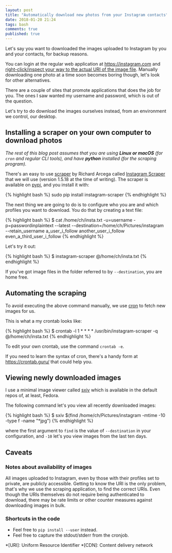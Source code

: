 ```yaml
---
layout: post
title: "Automatically download new photos from your Instagram contacts"
date: 2018-01-20 21:24
tags: bash
comments: true
published: true
---
```


Let's say you want to downloaded the images uploaded to Instagram by you and your contacts, for backup reasons.

You can login at the regular web application at <https://instagram.com> and [right-click/inspect your way to the actual URI of the image file](https://honeypotmarketing.com/save-a-photo-from-instagram/). Manually downloading one photo at a time soon becomes boring though, let's look for other alternatives.

There are a couple of sites that promote applications that does the job for you. The ones I saw wanted my username and password, which is out of the question.

Let's try to do download the images ourselves instead, from an environment we control, our desktop.

## Installing a scraper on your own computer to download photos

*The rest of this blog post assumes that you are using **Linux or macOS** (for `cron` and regular CLI tools), and have **python** installed (for the scraping program).*

There's an easy to use [scraper](https://en.wikipedia.org/wiki/Web_scraping) by Richard Arcega called [Instagram Scraper](https://github.com/rarcega/instagram-scraper/) that we will use (version 1.5.18 at the time of writing). The scraper is available on [pypi](https://pypi.python.org/pypi/instagram-scraper), and you install it with:


{% highlight bash %}
sudo pip install instagram-scraper
{% endhighlight %}

The next thing we are going to do is to configure who you are and which profiles you want to download. You do that by creating a text file:

{% highlight bash %}
$ cat /home/ch/insta.txt
-u=username
-p=passwordinplaintext
--latest
--destination=/home/ch/Pictures/instagram
--retain_username
a_user_i_follow
another_user_i_follow
even_a_third_user_i_follow
{% endhighlight %}

Let's try it out:

{% highlight bash %}
$ instagram-scraper @/home/ch/insta.txt
{% endhighlight %}

If you've got image files in the folder referred to by `--destination`, you are home free.

## Automating the scraping

To avoid executing the above command manually, we use [cron](https://en.wikipedia.org/wiki/Cron) to fetch new images for us.

This is what a my crontab looks like:

{% highlight bash %}
$ crontab -l
1 * * * * /usr/bin/instagram-scraper -q @/home/ch/insta.txt
{% endhighlight %}

To edit your own crontab, use the command `crontab -e`.

If you need to learn the syntax of cron, there's a handy form at <https://crontab.guru/> that could help you.

## Viewing newly downloaded images

I use a minimal image viewer called [sxiv](https://github.com/muennich/sxiv) which is available in the default repos of, at least, Fedora.

The following command let's you view all recently downloaded images:

{% highlight bash %}
$ sxiv $(find /home/ch/Pictures/instagram -mtime -10 -type f -name "*jpg")
{% endhighlight %}

where the first argument to `find` is the value of `--destination` in your configuration, and `-10` let's you view images from the last ten days.

## Caveats
### Notes about availability of images

All images uploaded to Instagram, even by those with their profiles set to private, are publicly accessible. Getting to know the URI is the only problem, that's why we use the scraping application, to find the correct URIs. Even though the URIs themselves do not require being authenticated to download, there may be rate limits or other counter measures against downloading images in bulk.

### Shortcuts in the code

- Feel free to `pip install --user` instead.
- Feel free to capture the stdout/stderr from the cronjob.

*[URI]: Uniform Resource Identifier
*[CDN]: Content delivery network
